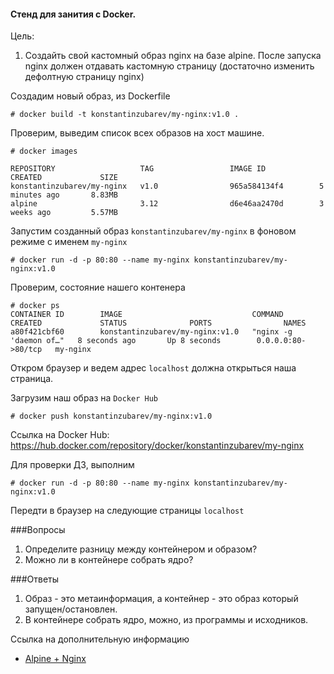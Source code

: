 #### Стенд для занития с Docker.

Цель:

1. Создайть свой кастомный образ nginx на базе alpine. После запуска nginx должен отдавать кастомную страницу (достаточно изменить дефолтную страницу nginx)

Создадим новый образ, из Dockerfile
```
# docker build -t konstantinzubarev/my-nginx:v1.0 .
```
Проверим, выведим список всех образов на хост машине.

```
# docker images

REPOSITORY                   TAG                 IMAGE ID            CREATED             SIZE
konstantinzubarev/my-nginx   v1.0                965a584134f4        5 minutes ago       8.83MB
alpine                       3.12                d6e46aa2470d        3 weeks ago         5.57MB

```

Запустим созданный образ `konstantinzubarev/my-nginx` в фоновом режиме с именем `my-nginx`
```
# docker run -d -p 80:80 --name my-nginx konstantinzubarev/my-nginx:v1.0
```

Проверим, состояние нашего контенера
```
# docker ps
CONTAINER ID        IMAGE                             COMMAND                  CREATED             STATUS              PORTS                NAMES
a80f421cbf60        konstantinzubarev/my-nginx:v1.0   "nginx -g 'daemon of…"   8 seconds ago       Up 8 seconds        0.0.0.0:80->80/tcp   my-nginx
```

Откром браузер и ведем адрес `localhost` должна открыться наша страница.

Загрузим наш образ на `Docker Hub`

```
# docker push konstantinzubarev/my-nginx:v1.0
```
Ссылка на Docker Hub: <https://hub.docker.com/repository/docker/konstantinzubarev/my-nginx>

Для проверки ДЗ, выполним

```
# docker run -d -p 80:80 --name my-nginx konstantinzubarev/my-nginx:v1.0
```
Передти в браузер на следующие страницы `localhost`

###Вопросы
1. Определите разницу между контейнером и образом?
2. Можно ли в контейнере собрать ядро?

###Ответы
1. Образ - это метаинформация, а контейнер - это образ который запущен/остановлен.
2. В контейнере собрать ядро, можно, из программы и исходников.

Ссылка на дополнительную информацию
- [Alpine + Nginx](https://wiki.alpinelinux.org/wiki/Nginx)
